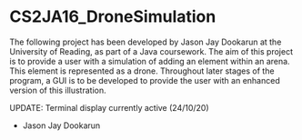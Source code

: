 # CS2JA16_DroneSimulation
The following project has been developed by Jason Jay Dookarun at the University of Reading, as part of a Java coursework. The aim of this
project is to provide a user with a simulation of adding an element within an arena. This element is represented as a drone. Throughout 
later stages of the program, a GUI is to be developed to provide the user with an enhanced version of this illustration.


UPDATE: Terminal display currently active (24/10/20)

- Jason Jay Dookarun